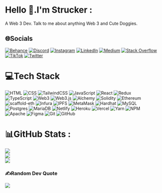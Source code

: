 # Hello 👋.I'm Strucker :
A Web 3 Dev.
Talk to me about anything Web 3 and Cute Doggies.
## 🌐Socials
[![Behance](https://img.shields.io/badge/Behance-1769ff?logo=behance&logoColor=white)](https://behance.net/https://www.behance.net/struckereth) [![Discord](https://img.shields.io/badge/Discord-%237289DA.svg?logo=discord&logoColor=white)](htttps://discord.gg/discord.gg/BXVuufkbhD) [![Instagram](https://img.shields.io/badge/Instagram-%23E4405F.svg?logo=Instagram&logoColor=white)](https://instagram.com/@theyardmic) [![LinkedIn](https://img.shields.io/badge/LinkedIn-%230077B5.svg?logo=linkedin&logoColor=white)](https://linkedin.com/in/www.linkedin.com/in/lennox-matwere) [![Medium](https://img.shields.io/badge/Medium-12100E?logo=medium&logoColor=white)](https://medium.com/@theyardmic.medium.com) [![Stack Overflow](https://img.shields.io/badge/-Stackoverflow-FE7A16?logo=stack-overflow&logoColor=white)](https://stackoverflow.com/users/20197560) [![TikTok](https://img.shields.io/badge/TikTok-%23000000.svg?logo=TikTok&logoColor=white)](https://tiktok.com/@@theyardmic) [![Twitter](https://img.shields.io/badge/Twitter-%231DA1F2.svg?logo=Twitter&logoColor=white)](https://twitter.com/@theyardmic) 

# 💻Tech Stack
![HTML](https://img.shields.io/badge/HTML5-%23E34F26.svg?style=plastic&logo=html5&logoColor=white)  ![CSS](https://img.shields.io/badge/CSS-239120?logo=css3&logoColor=white) ![TailwindCSS](https://img.shields.io/badge/tailwindcss-%2338B2AC.svg?style=plastic&logo=tailwind-css&logoColor=white)    ![JavaScript](https://img.shields.io/badge/javascript-%23323330.svg?style=plastic&logo=javascript&logoColor=%23F7DF1E)  ![React](https://img.shields.io/badge/react-%2320232a.svg?style=plastic&logo=react&logoColor=%2361DAFB) ![Redux](https://img.shields.io/badge/redux-%23593d88.svg?style=plastic&logo=redux&logoColor=white)   ![TypeScript](https://img.shields.io/badge/typescript-%23007ACC.svg?style=plastic&logo=typescript&logoColor=white)     ![Web3](https://img.shields.io/badge/web3-%23F05033.svg?style=plastic&logo=web3&logoColor=white) ![Web3.js](https://img.shields.io/badge/web3js-%23F05033.svg?style=plastic&logo=web3js&logoColor=white)
![Alchemy](https://img.shields.io/badge/alchemy-%23F05033.svg?style=plastic&logo=alchemy&logoColor=white) ![Solidity](https://img.shields.io/badge/Solidity-%23363636.svg?style=plastic&logo=solidity&logoColor=white) ![Ethereum](https://img.shields.io/badge/ethereum-%233733FF.svg?style=plastic&logo=ethereum&logoColor=white) ![scaffold-eth](https://img.shields.io/badge/scaffoldeth-%23F05033.svg?style=plastic&logo=scaffoldeth&logoColor=white)
![Infura](https://img.shields.io/badge/infura-%23F05033.svg?style=plastic&logo=infura&logoColor=white) ![IPFS](https://img.shields.io/badge/ipfs-%23F05033.svg?style=plastic&logo=ipfs&logoColor=white) ![MetaMask](https://img.shields.io/badge/metamask-%23F05033.svg?style=plastic&logo=metamask&logoColor=white) ![Hardhat](https://img.shields.io/badge/hardhat-%23F05033.svg?style=plastic&logo=hardhat&logoColor=white) ![MySQL](https://img.shields.io/badge/mysql-%2300f.svg?style=plastic&logo=mysql&logoColor=white) ![Postgres](https://img.shields.io/badge/postgres-%23316192.svg?style=plastic&logo=postgresql&logoColor=white) ![MariaDB](https://img.shields.io/badge/MariaDB-003545?style=plastic&logo=mariadb&logoColor=white) ![Netlify](https://img.shields.io/badge/netlify-%23000000.svg?style=plastic&logo=netlify&logoColor=#00C7B7) ![Heroku](https://img.shields.io/badge/heroku-%23430098.svg?style=plastic&logo=heroku&logoColor=white) ![Vercel](https://img.shields.io/badge/vercel-%23000000.svg?style=plastic&logo=vercel&logoColor=white) ![Yarn](https://img.shields.io/badge/yarn-%232C8EBB.svg?style=plastic&logo=yarn&logoColor=white) 
![NPM](https://img.shields.io/badge/NPM-%23000000.svg?style=plastic&logo=npm&logoColor=white) ![Apache](https://img.shields.io/badge/apache-%23D42029.svg?style=plastic&logo=apache&logoColor=white) ![Figma](https://img.shields.io/badge/figma-%23F24E1E.svg?style=plastic&logo=figma&logoColor=white) ![Git](https://img.shields.io/badge/git-%23F05033.svg?style=plastic&logo=git&logoColor=white) ![GitHub](https://img.shields.io/badge/github-%23121011.svg?style=plastic&logo=github&logoColor=white)

    
# 📊GitHub Stats :
![](https://github-readme-stats.vercel.app/api?username=strucker-eth&theme=radical&hide_border=false&include_all_commits=false&count_private=false)<br/>
![](https://github-readme-streak-stats.herokuapp.com/?user=strucker-eth&theme=radical&hide_border=false)<br/>
![](https://github-readme-stats.vercel.app/api/top-langs/?username=strucker-eth&theme=radical&hide_border=false&include_all_commits=false&count_private=false&layout=compact)

### ✍️Random Dev Quote
![](https://quotes-github-readme.vercel.app/api?type=vetical&theme=dark)


